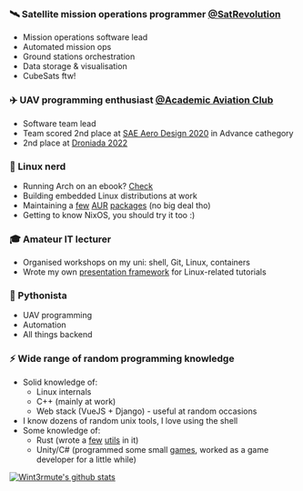 ### 🛰️ Satellite mission operations programmer [@SatRevolution](http://satrevolution.com/)

- Mission operations software lead
- Automated mission ops
- Ground stations orchestration
- Data storage & visualisation
- CubeSats ftw!

### ✈️ UAV programming enthusiast [@Academic Aviation Club](http://www.akl.pwr.edu.pl/)
- Software team lead
- Team scored 2nd place at [SAE Aero Design 2020](https://www.saeaerodesign.com/) in Advance cathegory
- 2nd place at [Droniada 2022](https://www.5zywiolow.pl/)


### 🐧 Linux nerd
- Running Arch on an ebook? [Check](https://github.com/Wint3rmute/arch-linux-on-kindle)
- Building embedded Linux distributions at work
- Maintaining a [few](https://aur.archlinux.org/packages/ardupilot-mission-planner/) [AUR](https://aur.archlinux.org/packages/tnb/) [packages](https://aur.archlinux.org/packages/tiler-bin/) (no big deal tho)
- Getting to know NixOS, you should try it too :)


### 🎓 Amateur IT lecturer
- Organised workshops on my uni: shell, Git, Linux, containers
- Wrote my own [presentation framework](https://github.com/Wint3rmute/it-tools-workshops) for Linux-related tutorials


### 🐍 Pythonista
- UAV programming
- Automation
- All things backend


### ⚡ Wide range of random programming knowledge
- Solid knowledge of:
    - Linux internals
    - C++ (mainly at work)
    - Web stack (VueJS + Django) - useful at random occasions
- I know dozens of random unix tools, I love using the shell
- Some knowledge of:
    - Rust (wrote a [few](https://github.com/Wint3rmute/tiler) [utils](https://github.com/Wint3rmute/tnb) in it)
    - Unity/C# (programmed some small [games](https://marekchoinski.com/consquare/), worked as a game developer for a little while)

[![Wint3rmute's github stats](https://github-readme-stats.vercel.app/api?username=wint3rmute&theme=dark)](https://github.com/anuraghazra/github-readme-stats)
    
<!--
**Wint3rmute/Wint3rmute** is a ✨ _special_ ✨ repository because its `README.md` (this file) appears on your GitHub profile.

Here are some ideas to get you started:

- 🔭 I’m currently working on ...
- 🌱 I’m currently learning ...
- 👯 I’m looking to collaborate on ...
- 🤔 I’m looking for help with ...
- 💬 Ask me about ...
- 📫 How to reach me: ...
- 😄 Pronouns: ...
- ⚡ Fun fact: ...
-->
